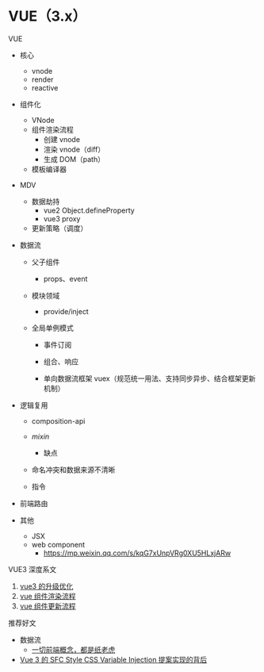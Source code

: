 # VUE（3.x）

VUE

- 核心
  - vnode
  - render
  - reactive
  
- 组件化
  - VNode
  - 组件渲染流程
    - 创建 vnode
    - 渲染 vnode（diff）
    - 生成 DOM（path）
  - 模板编译器
  
- MDV

  - 数据劫持
    - vue2 Object.defineProperty
    - vue3 proxy
  - 更新策略（调度）
  
- 数据流

  - 父子组件
    
    - props、event
    
  - 模块领域

    - provide/inject

  - 全局单例模式  

    - 事件订阅
    - 组合、响应

    - 单向数据流框架 vuex（规范统一用法、支持同步异步、结合框架更新机制）
  
- 逻辑复用

  - composition-api

  - *mixin*

    - 缺点
  - 命名冲突和数据来源不清晰
  - 指令
  
- 前端路由

- 其他

  - JSX
  - web component
    - https://mp.weixin.qq.com/s/kqG7xUnpVRg0XU5HLxjARw

  

VUE3 深度系文

1. [vue3 的升级优化](./1.vue3的升级优化.md)
2. [vue 组件渲染流程](./2.vue组件渲染流程.md)
3. [vue 组件更新流程](./2.vue组件更新流程.md)


推荐好文

- 数据流
  - [一切前端概念，都是纸老虎](https://mp.weixin.qq.com/s/oF-MJ39zh0-R65Q4vPX8Dw)
- [Vue 3 的 SFC Style CSS Variable Injection 提案实现的背后](https://mp.weixin.qq.com/s/N1AoRSuK00V5QoZr4TWWvQ)


